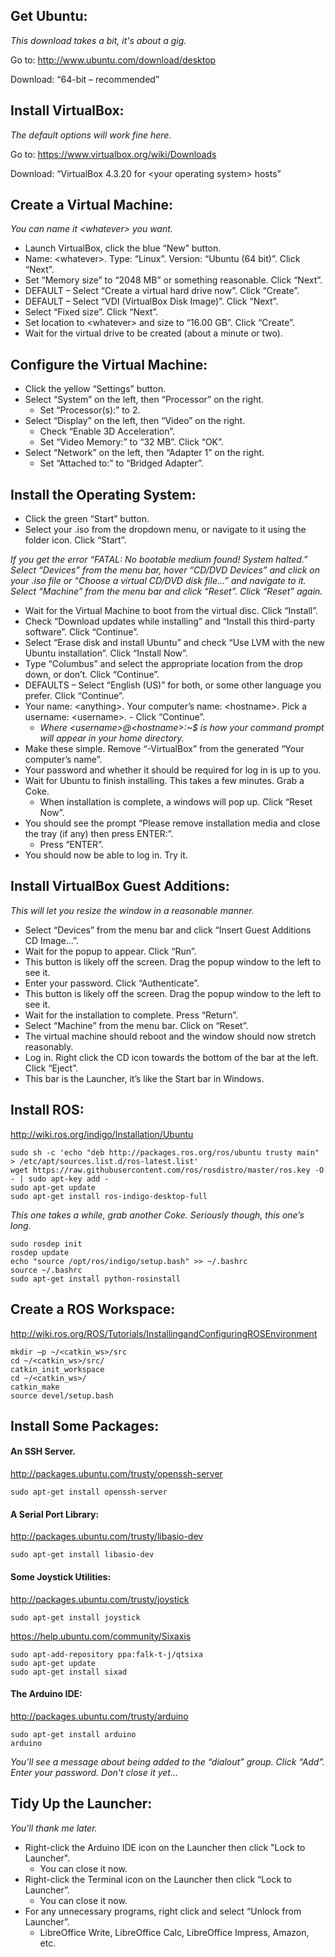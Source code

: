 ## Get Ubuntu:

*This download takes a bit, it's about a gig.*

Go to: http://www.ubuntu.com/download/desktop

Download: “64-bit – recommended”

## Install VirtualBox:

*The default options will work fine here.*

Go to: https://www.virtualbox.org/wiki/Downloads

Download: “VirtualBox 4.3.20 for \<your operating system> hosts”

## Create a Virtual Machine:

*You can name it \<whatever> you want.*

- Launch VirtualBox, click the blue “New” button.
- Name: \<whatever>. Type: “Linux”. Version: “Ubuntu (64 bit)”. Click “Next”.
- Set “Memory size” to “2048 MB” or something reasonable. Click “Next”.
- DEFAULT – Select “Create a virtual hard drive now”. Click “Create”.
- DEFAULT – Select “VDI (VirtualBox Disk Image)”. Click “Next”.
- Select “Fixed size”. Click “Next”.
- Set location to \<whatever> and size to “16.00 GB”. Click “Create”.
- Wait for the virtual drive to be created (about a minute or two).

## Configure the Virtual Machine:

- Click the yellow “Settings” button.
- Select “System” on the left, then “Processor” on the right.
  - Set “Processor(s):” to 2.
- Select “Display” on the left, then “Video” on the right.
  - Check “Enable 3D Acceleration”.
  - Set “Video Memory:” to “32 MB”. Click “OK”.
- Select “Network” on the left, then “Adapter 1” on the right.
  - Set “Attached to:” to “Bridged Adapter”.

## Install the Operating System:

- Click the green “Start” button.
- Select your .iso from the dropdown menu, or navigate to it using the folder icon. Click “Start”.

*If you get the error “FATAL: No bootable medium found! System halted.” Select “Devices” from the menu bar, hover “CD/DVD  Devices” and click on your .iso file or “Choose a virtual CD/DVD disk file…” and navigate to it. Select “Machine” from the menu bar and click “Reset”. Click “Reset” again.*

- Wait for the Virtual Machine to boot from the virtual disc. Click “Install”.
- Check “Download updates while installing” and “Install this third-party software”. Click “Continue”.
- Select “Erase disk and install Ubuntu” and check “Use LVM with the new Ubuntu installation”. Click “Install Now”.
- Type “Columbus” and select the appropriate location from the drop down, or don’t. Click “Continue”.
- DEFAULTS – Select “English (US)” for both, or some other language you prefer. Click “Continue”.
- Your name: \<anything>. Your computer’s name: \<hostname>. Pick a username: \<username>. -	Click “Continue”.
  - *Where \<username>@\<hostname>:~$ is how your command prompt will appear in your home directory.*
-	Make these simple. Remove “-VirtualBox” from the generated “Your computer’s name”.
-	Your password and whether it should be required for log in is up to you.
- Wait for Ubuntu to finish installing. This takes a few minutes. Grab a Coke.
  - When installation is complete, a windows will pop up. Click “Reset Now”.
- You should see the prompt “Please remove installation media and close the tray (if any) then press ENTER:”.
  - Press “ENTER”.
- You should now be able to log in. Try it.

## Install VirtualBox Guest Additions:

*This will let you resize the window in a reasonable manner.*

- Select “Devices” from the menu bar and click “Insert Guest Additions CD Image…”.
- Wait for the popup to appear. Click “Run”.
-	This button is likely off the screen. Drag the popup window to the left to see it.
- Enter your password. Click “Authenticate”.
-	This button is likely off the screen. Drag the popup window to the left to see it.
- Wait for the installation to complete. Press “Return”.
- Select “Machine” from the menu bar. Click on “Reset”.
-	The virtual machine should reboot and the window should now stretch reasonably.
- Log in. Right click the CD icon towards the bottom of the bar at the left. Click “Eject”.
-	This bar is the Launcher, it’s like the Start bar in Windows.

## Install ROS:

http://wiki.ros.org/indigo/Installation/Ubuntu

    sudo sh -c 'echo "deb http://packages.ros.org/ros/ubuntu trusty main" > /etc/apt/sources.list.d/ros-latest.list'
    wget https://raw.githubusercontent.com/ros/rosdistro/master/ros.key -O - | sudo apt-key add -
    sudo apt-get update
    sudo apt-get install ros-indigo-desktop-full

*This one takes a while, grab another Coke. Seriously though, this one’s long.*

    sudo rosdep init
    rosdep update
    echo "source /opt/ros/indigo/setup.bash" >> ~/.bashrc
    source ~/.bashrc
    sudo apt-get install python-rosinstall

## Create a ROS Workspace:

http://wiki.ros.org/ROS/Tutorials/InstallingandConfiguringROSEnvironment

    mkdir –p ~/<catkin_ws>/src
    cd ~/<catkin_ws>/src/
    catkin_init_workspace
    cd ~/<catkin_ws>/
    catkin_make
    source devel/setup.bash

## Install Some Packages:

#### An SSH Server.

http://packages.ubuntu.com/trusty/openssh-server

    sudo apt-get install openssh-server

#### A Serial Port Library:

http://packages.ubuntu.com/trusty/libasio-dev

    sudo apt-get install libasio-dev

#### Some Joystick Utilities:

http://packages.ubuntu.com/trusty/joystick

    sudo apt-get install joystick

https://help.ubuntu.com/community/Sixaxis

    sudo apt-add-repository ppa:falk-t-j/qtsixa
    sudo apt-get update
    sudo apt-get install sixad

#### The Arduino IDE:

http://packages.ubuntu.com/trusty/arduino

    sudo apt-get install arduino
    arduino

*You’ll see a message about being added to the “dialout” group. Click “Add”. Enter your password. Don't close it yet...*

## Tidy Up the Launcher:

*You'll thank me later.*

- Right-click the Arduino IDE icon on the Launcher then click "Lock to Launcher".
  - You can close it now.
- Right-click the Terminal icon on the Launcher then click “Lock to Launcher”. 
  - You can close it now.
- For any unnecessary programs, right click and select “Unlock from Launcher”.
  -	LibreOffice Write, LibreOffice Calc, LibreOffice Impress, Amazon, etc.
